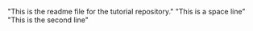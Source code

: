 "This is the readme file for the tutorial repository."
"This is a space line"
"This is the second line"